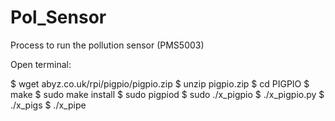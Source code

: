 # Pol_Sensor

Process to run the pollution sensor (PMS5003)

Open terminal:

$ wget abyz.co.uk/rpi/pigpio/pigpio.zip
$ unzip pigpio.zip
$ cd PIGPIO
$ make
$ sudo make install
$ sudo pigpiod
$ sudo ./x_pigpio
$ ./x_pigpio.py
$ ./x_pigs
$ ./x_pipe
